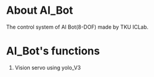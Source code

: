# About AI_Bot
The control system of AI Bot(8-DOF) made by TKU ICLab.

# AI_Bot's functions
1. Vision servo using yolo_V3
